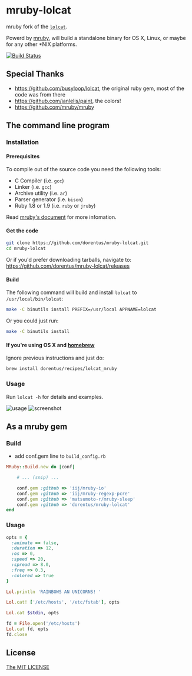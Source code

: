 # mruby-lolcat
mruby fork of the [`lolcat`](https://github.com/busyloop/lolcat/).

Powerd by [mruby](https://github.com/mruby/mruby), will build a standalone binary for OS X, Linux, or maybe for any other *NIX platforms.

[![Build Status](http://img.shields.io/travis/dorentus/mruby-lolcat.svg?style=flat)](https://travis-ci.org/dorentus/mruby-lolcat)

## Special Thanks
- https://github.com/busyloop/lolcat, the original ruby gem, most of the code was from there
- https://github.com/janlelis/paint, the colors!
- https://github.com/mruby/mruby

## The command line program

### Installation

#### Prerequisites
To compile out of the source code you need the following tools:

- C Compiler (i.e. `gcc`)
- Linker (i.e. `gcc`)
- Archive utility (i.e. `ar`)
- Parser generator (i.e. `bison`)
- Ruby 1.8 or 1.9 (i.e. `ruby` or `jruby`)

Read [mruby's document](https://github.com/mruby/mruby/tree/master/doc/compile)  for more infomation.

#### Get the code
```bash
git clone https://github.com/dorentus/mruby-lolcat.git
cd mruby-lolcat
```
Or if you'd prefer downloading tarballs, navigate to: https://github.com/dorentus/mruby-lolcat/releases

#### Build
The following command will build and install `lolcat` to `/usr/local/bin/lolcat`:
```bash
make -C binutils install PREFIX=/usr/local APPNAME=lolcat
```
Or you could just run:
```bash
make -C binutils install
```

#### If you're using OS X and [homebrew](https://github.com/Homebrew/homebrew)
Ignore previous instructions and just do:
```bash
brew install dorentus/recipes/lolcat_mruby
```

### Usage
Run `lolcat -h` for details and examples.

![usage](https://dn-madokami.qbox.me/lolcat/usage_updated.png)
![screenshot](https://dn-madokami.qbox.me/lolcat/screenshot.png)

## As a mruby gem

### Build
- add conf.gem line to `build_config.rb`

```ruby
MRuby::Build.new do |conf|

    # ... (snip) ...

    conf.gem :github => 'iij/mruby-io'
    conf.gem :github => 'iij/mruby-regexp-pcre'
    conf.gem :github => 'matsumoto-r/mruby-sleep'
    conf.gem :github => 'dorentus/mruby-lolcat'
end
```

### Usage
```ruby
opts = {
  :animate => false,
  :duration => 12,
  :os => 0,
  :speed => 20,
  :spread => 8.0,
  :freq => 0.3,
  :colored => true
}

Lol.println 'RAINBOWS AN UNICORNS! '

Lol.cat! ['/etc/hosts', '/etc/fstab'], opts

Lol.cat $stdin, opts

fd = File.open('/etc/hosts')
Lol.cat fd, opts
fd.close
```

## License
[The MIT LICENSE](LICENSE)
